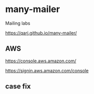# many-mailer

Mailing labs

https://qarj.github.io/many-mailer/

## AWS

https://console.aws.amazon.com/

https://signin.aws.amazon.com/console

## case fix
